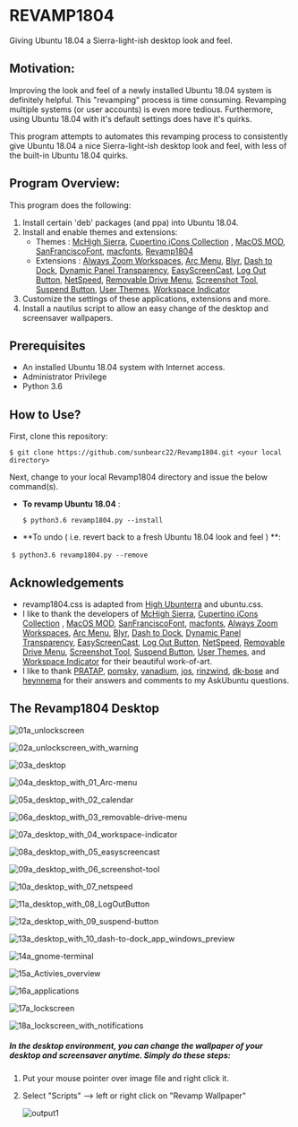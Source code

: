# REVAMP1804

Giving Ubuntu 18.04 a Sierra-light-ish desktop look and feel.



## Motivation:

Improving the look and feel of a newly installed Ubuntu 18.04 system is definitely helpful. This "revamping" process is time consuming. Revamping multiple systems (or user accounts) is even more tedious. Furthermore, using Ubuntu 18.04 with it's default settings does have it's quirks.

This program attempts to automates this revamping process to consistently give Ubuntu 18.04 a nice Sierra-light-ish desktop look and feel, with less of the built-in Ubuntu 18.04 quirks. 



## Program Overview:

This program does the following:

1. Install certain 'deb' packages (and ppa) into Ubuntu 18.04.
2. Install and enable themes and extensions:
   - Themes :  [McHigh Sierra](https://www.gnome-look.org/p/1013714/  ), [Cupertino iCons Collection](https://www.gnome-look.org/p/1102582/) , [MacOS MOD](https://www.gnome-look.org/p/1241071/), [SanFranciscoFont](https://github.com/AppleDesignResources/SanFranciscoFont), [macfonts](https://www.noobslab.com/2018/08/macbuntu-1804-transformation-pack-ready.html), [Revamp1804](resources/gnome-shell_theme/Revamp1804/revamp1804.css) 
   - Extensions :  [Always Zoom Workspaces](https://extensions.gnome.org/extension/503/always-zoom-workspaces/), [Arc Menu](https://extensions.gnome.org/extension/1228/arc-menu/), [Blyr](https://extensions.gnome.org/extension/1251/blyr/), [Dash to Dock](https://extensions.gnome.org/extension/307/dash-to-dock/), [Dynamic Panel Transparency](https://extensions.gnome.org/extension/1011/dynamic-panel-transparency/), [EasyScreenCast](https://extensions.gnome.org/extension/690/easyscreencast/), [Log Out Button](https://extensions.gnome.org/extension/1143/logout-button/), [NetSpeed](https://extensions.gnome.org/extension/104/netspeed/), [Removable Drive Menu](https://extensions.gnome.org/extension/7/removable-drive-menu/), [Screenshot Tool](https://extensions.gnome.org/extension/1112/screenshot-tool/), [Suspend Button](https://extensions.gnome.org/extension/826/suspend-button/), [User Themes](https://extensions.gnome.org/extension/19/user-themes/), [Workspace Indicator](https://extensions.gnome.org/extension/21/workspace-indicator/)
3. Customize the settings of these applications, extensions and more.
4. Install a nautilus script to allow an easy change of the desktop and screensaver wallpapers.  



## Prerequisites

- An installed Ubuntu 18.04 system with Internet access.
- Administrator Privilege
- Python 3.6



## How to Use?

First,  clone this repository:

  `$ git clone https://github.com/sunbearc22/Revamp1804.git <your local directory>`

Next, change to your local Revamp1804 directory and issue the below command(s).

- **To revamp Ubuntu 18.04** :

  `$ python3.6 revamp1804.py --install`

- **To undo ( i.e. revert back to a fresh Ubuntu 18.04 look and feel ) **:

​      `$ python3.6 revamp1804.py --remove`



## Acknowledgements

- revamp1804.css is adapted from [High Ubunterra](https://www.gnome-look.org/p/1207015/ ) and ubuntu.css. 
- I like to thank the developers of [McHigh Sierra](https://www.gnome-look.org/p/1013714/  ), [Cupertino iCons Collection](https://www.gnome-look.org/p/1102582/) , [MacOS MOD](https://www.gnome-look.org/p/1241071/), [SanFranciscoFont](https://codeload.github.com/AppleDesignResources/SanFranciscoFont/zip/master), [macfonts](http://drive.noobslab.com/data/Mac/macfonts.zip),  [Always Zoom Workspaces](https://extensions.gnome.org/extension/503/always-zoom-workspaces/), [Arc Menu](https://extensions.gnome.org/extension/1228/arc-menu/), [Blyr](https://extensions.gnome.org/extension/1251/blyr/), [Dash to Dock](https://extensions.gnome.org/extension/307/dash-to-dock/), [Dynamic Panel Transparency](https://extensions.gnome.org/extension/1011/dynamic-panel-transparency/), [EasyScreenCast](https://extensions.gnome.org/extension/690/easyscreencast/), [Log Out Button](https://extensions.gnome.org/extension/1143/logout-button/), [NetSpeed](https://extensions.gnome.org/extension/104/netspeed/), [Removable Drive Menu](https://extensions.gnome.org/extension/7/removable-drive-menu/), [Screenshot Tool](https://extensions.gnome.org/extension/1112/screenshot-tool/), [Suspend Button](https://extensions.gnome.org/extension/826/suspend-button/), [User Themes](https://extensions.gnome.org/extension/19/user-themes/), and [Workspace Indicator](https://extensions.gnome.org/extension/21/workspace-indicator/) for their beautiful work-of-art.
- I like to thank [PRATAP](https://askubuntu.com/users/739431/pratap), [pomsky](https://askubuntu.com/users/480481/pomsky), [vanadium](https://askubuntu.com/users/558158/vanadium), [jos](https://askubuntu.com/users/149708/jos), [rinzwind](https://askubuntu.com/users/15811/rinzwind), [dk-bose](https://askubuntu.com/users/248158/dk-bose) and [heynnema](https://askubuntu.com/users/4272/heynnema) for their answers and comments to my AskUbuntu questions. 



## The Revamp1804 Desktop

![01a_unlockscreen](documentation/images/01a_unlockscreen.png)

![02a_unlockscreen_with_warning](documentation/images/02a_unlockscreen_with_warning.png)

![03a_desktop](documentation/images/03a_desktop.png)

![04a_desktop_with_01_Arc-menu](documentation/images/04a_desktop_with_01_Arc-menu.png)

![05a_desktop_with_02_calendar](documentation/images/05a_desktop_with_02_calendar.png)

![06a_desktop_with_03_removable-drive-menu](documentation/images/06a_desktop_with_03_removable-drive-menu.png)

![07a_desktop_with_04_workspace-indicator](documentation/images/07a_desktop_with_04_workspace-indicator.png)

![08a_desktop_with_05_easyscreencast](documentation/images/08a_desktop_with_05_easyscreencast.png)

![09a_desktop_with_06_screenshot-tool](documentation/images/09a_desktop_with_06_screenshot-tool.png)

![10a_desktop_with_07_netspeed](documentation/images/10a_desktop_with_07_netspeed.png)

![11a_desktop_with_08_LogOutButton](documentation/images/11a_desktop_with_08_LogOutButton.png)

![12a_desktop_with_09_suspend-button](documentation/images/12a_desktop_with_09_suspend-button.png)

![13a_desktop_with_10_dash-to-dock_app_windows_preview](documentation/images/13a_desktop_with_10_dash-to-dock_app_windows_preview.png)

![14a_gnome-terminal](documentation/images/14a_gnome-terminal.png)

![15a_Activies_overview](documentation/images/15a_Activies_overview.png)

![16a_applications](documentation/images/16a_applications.png)

![17a_lockscreen](documentation/images/17a_lockscreen.png)

![18a_lockscreen_with_notifications](documentation/images/18a_lockscreen_with_notifications.png)

##### In the desktop environment, you can change the wallpaper of your desktop and screensaver anytime. Simply do these steps: 

1. Put your mouse pointer over image file and right click it.

2. Select "Scripts" --> left or right click on "Revamp Wallpaper"

   ![output1](documentation/video/RevampWallpaper.gif)



